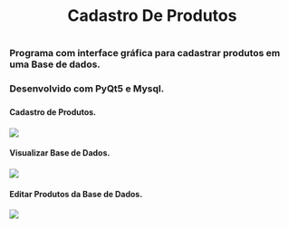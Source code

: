 <h1 align="center">Cadastro De Produtos<h1>
  
  <h3>Programa com interface gráfica para cadastrar produtos em uma Base de dados.<h3>
    
  <h3>Desenvolvido com PyQt5 e Mysql.<h3>
    
  <h4>Cadastro de Produtos.<h4>
    
  <img src="https://lh3.googleusercontent.com/aJtd4e3wm6NjvcXJC-rlGR99qPDJS8xjlZkyNYG7VyGqp1zZL7EcS3RR_dLaIriFMI8G_afZyCCqNj_QyUB3i7VIkbgCqIgnUoQ2AkvxWneEcQbwDfdyMUrPR9jHo81S8D8EUKo4uy-Qo8qjy_I1MeVX-ABLqg3fD4xtCsVEDFfcf5H-BXOjjVbHFkkZQMf8yTJspXoVn7GT4iLyv-IcQfCQD6yMQZ9ofFgOxnHPRsoObk79GqXTSfCJANHU8RkAPSrpc4HCxANLG1NPM_Eez9wm7lnO1E4P9s4CQXvCRDgobrMd8aCdSlfPoGdNXouCckp1EIR_qGsCWz0JqgsSlz35XKIcJbI517PD4OKYuCz7NS8a11wjJpju48k97NcyWPKRnJtgF94lY4LvHABTRn0FIU6G90FaWRKl8WPXre1zmwQWCg0ZwTomZ9EM7iHCpp6U2afcZJW_Wo7N6XKO2m5Fv1KqZmF6c7aKNgjBeUYlGcPm4EkliSFIenGrpukTM2OSsjzQn3CiMb9qSHrzwTTd63BTif8hZxWLhFBqEbxbYdLeVfVfnIctqTFlQobIku44JtC3ccYXfWc0J4TnvpfLq1OXIXaSvS4KLmygTkCurdKr_X0-YdrNxJdBK_hLfEf2ze9OMgM7kjn2ey9g_tvc4wWqlWm0CW0A6Wf05FR46HKxzwMNCet_b3tgePPnS9b8A8CBrObyjbyOoQnQlw=w571-h613-no?authuser=2"/>
   
  <h4>Visualizar Base de Dados.<h4>
    
  <img src="https://lh3.googleusercontent.com/zdO051rzDirMFAEaY6LY6WIxOpIFquNj2y7AHvIrPhL06XrR9s2FcfUo5yvUou3--3G049b2HaQLZIN2T9bjncastGq5G4vxBbaNcxnlSGBz86fEfuS68XJN-701KSTXOOciyrlvdqsQdlC8uHboVKEwyx9Y-VULKk9LcFzdTM8zIRDGzkRA_q2Uo9DhBfpcRLg2ODGLXQFvBCOcFKUqiutTemVeAnKC4-ttY5baWpUOLjY_ZvnRMKp9s3exH_jp_E8SNzWNne2qwWTzXtycyRN5qB4IgxNCzrgnjkIiIUwWjq02ZeIjarozhWA6G_sjqRLpRzKHSJerBak8RvhjGrnfrsJ87cDJq_UjiAQg67zNeTShKBypD-TvJpArWqHuvNTbRXu02Tyq6ZSHLnrqdP90_UVxpXSKA3RhHBDYS-JmvWdLmTAquuMf_pCHCI4FqE4gSysPGyOs9ZIosx7uWmGO2lnnAjLRABg3i3z92TBF01rB_LseCQ6Y-_OIUiPL8R4ZDlfIMZrAJub2jN_hSK37yLBVU7SmCSwyzY_7AdeVuEv4BXOOwZqhpVQebEzYawQNBqx_6vJp6gI91U61yCagMtIT44myYOxM1jr5OWZs0iql0eUkc3G8h2GV7jvNHpBr36pftBasy42h_yLI26CfkEjWfWTGeMSgsXQleuzxSt0ea9umHo2m5m2DvBGwPUOF3B7sDyrAA8AxWJffrg=w614-h633-no?authuser=2"/>
       
  <h4>Editar Produtos da Base de Dados.<h4>

  <img src="https://lh3.googleusercontent.com/qZcUrDtBUaTj8oeRnCDjmUaCiv1ZX14nVffMSEYkla_y-cZhzUHNHbo_q7I_dWVCMTi4XU1DcXGk5ntwlRsrlhON_Bftpa6Pz4xywaXzAEWqS-AOADkBcFjazWj3jDoVaAWROFrZTzLltfMgsy2dES3jTt1V2qNPQE2vmIQAc_nsgKFgJEgNldYbM5_xMm0N8VAv9CKUwDGhlyPiEyz5xbDfj9pI1tZMyKXA_Bzc3FgyUq9K9Iq6NNpfhHDznUKG_aHCYMa4gZBwFRfe9-Hkkukk08w4satksSIkDHErvCrl_Ow5h9Z56XFj1ZB9nqDAWBYpxCKs5jxLKn-nIRfjY5S-8MCqqmQhCMx7Bde1sCjsaSE8JZPpL87-K1bfkQAR9G8q1J0l6TbH1tjUmOtdfAryUAID8R7WvZiAWi8VYqXsfLwjZaaX5gS3xSEOc6AlhMZThiXNiUcVC5lhyH2toqGC1mqfLvfpM3_e8iHPbEtasqobDt0ZWpYrVZ7RgY6R9Icz-wT3KXAXxUblTRlcD2tMogIBfEI0MRwRQqduRXqSJK1ikA2HaeIun3ZAYoCxmB3eTEugzYrfkiAl5_hy2O4g0ac11TNXHZxq3TDbuhIcejaiOWH7GwLFNqw8q_y4Oapa0bR7FmsmDAdk1m3_I1f2qzUFQEJuO0d7MCfS_6EluwjWwJhfODeLu0RR-ftDcMJQadA895I0lqOLwG3SFw=w616-h637-no?authuser=2"/>
